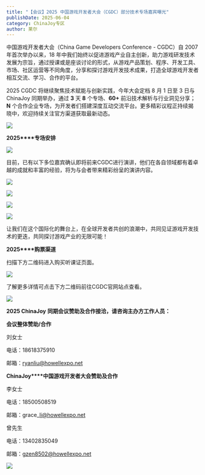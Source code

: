 ```yaml
---
title: "【会议】2025 中国游戏开发者大会（CGDC）部分技术专场嘉宾曝光"
publishDate: 2025-06-04
category: ChinaJoy专区
author: 莱尔
---
```


中国游戏开发者大会（China Game Developers Conference - CGDC）自 2007 年首次举办以来，18 年中我们始终以促进游戏产业自主创新，助力游戏研发技术发展为宗旨，通过授课或是座谈讨论的形式，从游戏产品策划、程序、开发工具、市场、社区运营等不同角度，分享和探讨游戏开发技术成果，打造全球游戏开发者相互交流、学习、合作的平台。

2025 CGDC 将继续聚焦技术赋能与创新实践，今年大会定档 8 月 1 日至 3 日与 ChinaJoy 同期举办，通过 **3** 天 **8** 个专场、**60+** 前沿技术解析与行业洞见分享；**N** 个合作企业专场，为开发者们搭建深度互动交流平台。更多精彩议程正持续揭晓中，欢迎持续关注官方渠道获取最新动态。

![](https://ec-net-1251389766.cos.ap-shanghai.myqcloud.com/wp-content/uploads/2025/06/20250604154221672.png)

**2025****专场安排**

![](https://ec-net-1251389766.cos.ap-shanghai.myqcloud.com/wp-content/uploads/2025/06/20250604154224817.png)

目前，已有以下多位嘉宾确认即将前来CGDC进行演讲，他们在各自领域都有着卓越的成就和丰富的经验，将为与会者带来精彩纷呈的演讲内容。

![](https://ec-net-1251389766.cos.ap-shanghai.myqcloud.com/wp-content/uploads/2025/06/20250604154227989-458x1024.png)

![](https://ec-net-1251389766.cos.ap-shanghai.myqcloud.com/wp-content/uploads/2025/06/20250604154232505-539x1024.png)

![](https://ec-net-1251389766.cos.ap-shanghai.myqcloud.com/wp-content/uploads/2025/06/20250604154238655-539x1024.png)

![](https://ec-net-1251389766.cos.ap-shanghai.myqcloud.com/wp-content/uploads/2025/06/20250604154249556-538x1024.png)

让我们在这个国际化的舞台上，在全球开发者共创的浪潮中，共同见证游戏开发技术的更迭，共同探讨游戏产业的无限可能！

**2025****购票渠道**

扫描下方二维码进入购买听课证页面。

![](https://ec-net-1251389766.cos.ap-shanghai.myqcloud.com/wp-content/uploads/2025/06/20250604154253831.png)

了解更多详情可点击下方二维码前往CGDC官网站点查看。

![](https://ec-net-1251389766.cos.ap-shanghai.myqcloud.com/wp-content/uploads/2025/06/20250604154258326.png)

**2025 ChinaJoy** **同期会议赞助及合作接洽，请咨询主办方工作人员：**

**会议整体赞助/合作**

刘女士

电话：18618375910

邮箱：ryanliu@howellexpo.net

**ChinaJoy****中国游戏开发者大会赞助及合作**

李女士 

电话：18500508519 

邮箱：grace\_li@howellexpo.net

曾先生

电话：13402835049

邮箱：gzen8502@howellexpo.net

![](https://ec-net-1251389766.cos.ap-shanghai.myqcloud.com/wp-content/uploads/2025/06/20250604154259431.png)
